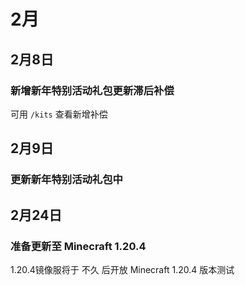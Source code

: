 # 2月

## 2月8日

### 新增新年特别活动礼包更新滞后补偿

可用 `/kits` 查看新增补偿

## 2月9日

### 更新新年特别活动礼包中

## 2月24日

### 准备更新至 Minecraft 1.20.4

1.20.4镜像服将于 不久 后开放 Minecraft 1.20.4 版本测试
